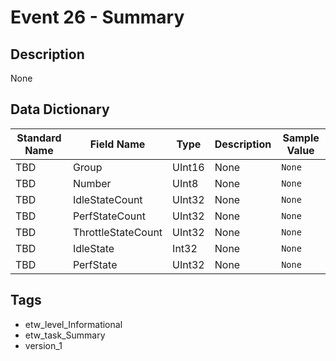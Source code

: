 # Event 26 - Summary

## Description
None

## Data Dictionary
|Standard Name|Field Name|Type|Description|Sample Value|
|---|---|---|---|---|
|TBD|Group|UInt16|None|`None`|
|TBD|Number|UInt8|None|`None`|
|TBD|IdleStateCount|UInt32|None|`None`|
|TBD|PerfStateCount|UInt32|None|`None`|
|TBD|ThrottleStateCount|UInt32|None|`None`|
|TBD|IdleState|Int32|None|`None`|
|TBD|PerfState|UInt32|None|`None`|

## Tags
* etw_level_Informational
* etw_task_Summary
* version_1